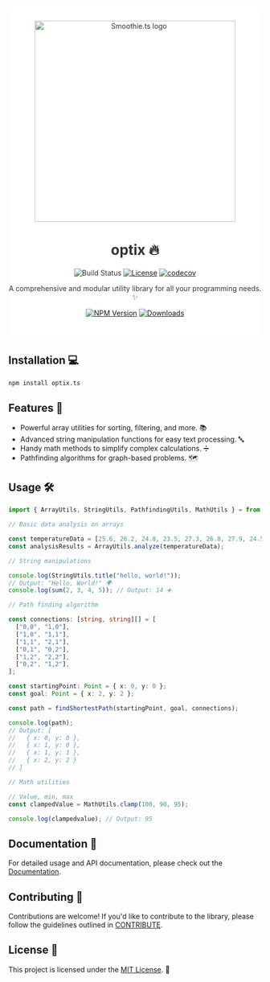 <div align="center" style="background-color: white; color: #333; padding-bottom: 2em; border-radius: 1em;">
  <img style="margin-top: 2em;" src="https://i.ibb.co/sWfcNyt/Opti-X-logo.png" alt="Smoothie.ts logo" width="400" />

# optix 🔥

![Build Status](https://img.shields.io/github/actions/workflow/status/emilohlund-git/optix/build.yml?label=build&labelColor=%23800080&color=%23FFF)
[![License](https://img.shields.io/github/license/emilohlund-git/optix.svg?style=flat-square)](LICENSE)
[![codecov](https://codecov.io/gh/emilohlund-git/optix/branch/main/graph/badge.svg?token=09SD0O77RV)](https://codecov.io/gh/emilohlund-git/optix.)

A comprehensive and modular utility library for all your programming needs. ✨

[![NPM Version](https://img.shields.io/npm/v/optix.ts.svg?style=flat-square)](https://www.npmjs.com/package/optix-ts)
[![Downloads](https://img.shields.io/npm/dm/optix.ts.svg?style=flat-square)](https://www.npmjs.com/package/optix-ts)

</div>

## Installation 💻

```bash
npm install optix.ts
```

## Features 🚀

- Powerful array utilities for sorting, filtering, and more. 📚
- Advanced string manipulation functions for easy text processing. 🔤
- Handy math methods to simplify complex calculations. ➗
- Pathfinding algorithms for graph-based problems. 🗺️

## Usage 🛠️

```TypeScript
import { ArrayUtils, StringUtils, PathfindingUtils, MathUtils } = from 'optix.ts';

// Basic data analysis on arrays

const temperatureData = [25.6, 26.2, 24.8, 23.5, 27.3, 26.8, 27.9, 24.5, 25.2, 26.1];
const analysisResults = ArrayUtils.analyze(temperatureData);

// String manipulations

console.log(StringUtils.title("hello, world!"));
// Output: "Hello, World!" 🌍
console.log(sum(2, 3, 4, 5)); // Output: 14 ➕

// Path finding algorithm

const connections: [string, string][] = [
  ["0,0", "1,0"],
  ["1,0", "1,1"],
  ["1,1", "2,1"],
  ["0,1", "0,2"],
  ["1,2", "2,2"],
  ["0,2", "1,2"],
];

const startingPoint: Point = { x: 0, y: 0 };
const goal: Point = { x: 2, y: 2 };

const path = findShortestPath(startingPoint, goal, connections);

console.log(path);
// Output: [
//   { x: 0, y: 0 },
//   { x: 1, y: 0 },
//   { x: 1, y: 1 },
//   { x: 2, y: 2 }
// ]

// Math utilities

// Value, min, max
const clampedValue = MathUtils.clamp(100, 90, 95);

console.log(clampedvalue); // Output: 95
```

## Documentation 📖

For detailed usage and API documentation, please check out the [Documentation](https://emilohlund-git.github.io/optix/).

## Contributing 🤝

Contributions are welcome! If you'd like to contribute to the library, please follow the guidelines outlined in [CONTRIBUTE](CONTRIBUTE.md).

## License 📝

This project is licensed under the [MIT License](LICENSE). 📜
